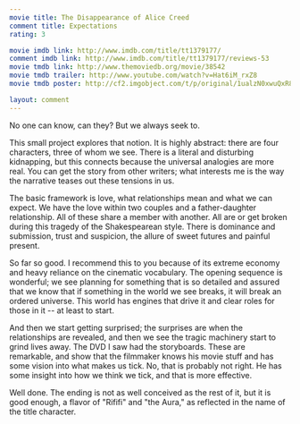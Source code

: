 ```yaml
---
movie title: The Disappearance of Alice Creed
comment title: Expectations
rating: 3

movie imdb link: http://www.imdb.com/title/tt1379177/
comment imdb link: http://www.imdb.com/title/tt1379177/reviews-53
movie tmdb link: http://www.themoviedb.org/movie/38542
movie tmdb trailer: http://www.youtube.com/watch?v=Hat6iM_rxZ8
movie tmdb poster: http://cf2.imgobject.com/t/p/original/1ualzN0xwuQxR8opfuNiw6rdARH.jpg

layout: comment
---
```


No one can know, can they? But we always seek to.

This small project explores that notion. It is highly abstract: there are four characters, three of whom we see. There is a literal and disturbing kidnapping, but this connects because the universal analogies are more real. You can get the story from other writers; what interests me is the way the narrative teases out these tensions in us.

The basic framework is love, what relationships mean and what we can expect. We have the love within two couples and a father-daughter relationship. All of these share a member with another. All are or get broken during this tragedy of the Shakespearean style. There is dominance and submission, trust and suspicion, the allure of sweet futures and painful present.

So far so good. I recommend this to you because of its extreme economy and heavy reliance on the cinematic vocabulary. The opening sequence is wonderful; we see planning for something that is so detailed and assured that we know that if something in the world we see breaks, it will break an ordered universe. This world has engines that drive it and clear roles for those in it -- at least to start.

And then we start getting surprised; the surprises are when the relationships are revealed, and then we see the tragic machinery start to grind lives away. The DVD I saw had the storyboards. These are remarkable, and show that the filmmaker knows his movie stuff and has some vision into what makes us tick. No, that is probably not right. He has some insight into how we think we tick, and that is more effective.

Well done. The ending is not as well conceived as the rest of it, but it is good enough, a flavor of "Rififi" and "the Aura," as reflected in the name of the title character.
